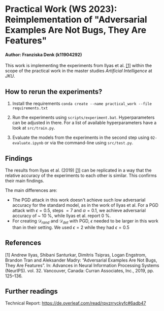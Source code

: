 # Practical Work (WS 2023): Reimplementation of "Adversarial Examples Are Not Bugs, They Are Features"

#### Author: Franziska Denk (k11904292)


This work is implementing the experiments from Ilyas et al. [[1]](#1) within the scope of the practical work in the master studies *Artificial Intelligence* at *JKU*.

## How to rerun the experiments?
1. Install the requirements
```conda create --name practical_work --file requirements.txt```

2. Run the experiments using `scripts/experiment.bat`. Hyperparameters can be adjusted in there. For a list of available hyperparameters have a look at `src/train.py`.

3. Evaluate the models from the experiments in the second step using `02-evaluate.ipynb` or via the command-line using `src/test.py`.

## Findings
The results from Ilyas et al. (2019) [[1]](#1) can be replicated in a way that the relative accuracy of the experiments to each other is similar.
This confirms their main findings.

The main differences are:
* The PGD attack in this work doesn't achieve such low adversarial accuracy for the standard model, as in the work of Ilyas et al. For a PGD attack with $\epsilon=0.5$, steps $=7$ and $\alpha=0.1$, we achieve adversarial accuracy of ~ $10$ %, while Ilyas et al. report $0$ %.
* For creating $\mathcal{D} _{rand}$ and $\mathcal{D} _{det}$ with PGD, $\epsilon$ needed to be larger in this work than in their setting. We used $\epsilon=2$ while they had $\epsilon=0.5$

## References
<a id="1">[1]</a> 
Andrew Ilyas, Shibani Santurkar, Dimitris Tsipras, Logan Engstrom, Brandon Tran and Aleksander Madry:
“Adversarial Examples Are Not Bugs, They Are Features”.
In: Advances in Neural Information Processing Systems (NeurIPS). vol. 32. Vancouver, Canada: Curran Associates,
Inc., 2019, pp. 125–136.

## Further readings
Technical Report: https://de.overleaf.com/read/rpvzrryckyfc#6adb47
